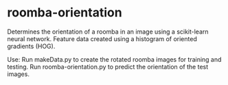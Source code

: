 # roomba-orientation
Determines the orientation of a roomba in an image using a scikit-learn neural network. Feature data created using a histogram of oriented gradients (HOG).

Use: Run makeData.py to create the rotated roomba images for training and testing. Run roomba-orientation.py to predict the orientation of the test images.

